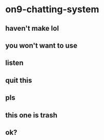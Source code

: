 # on9-chatting-system
## haven't make lol
## you won't want to use 
## listen 
## quit this 
## pls
## this one is trash 
## ok? 
